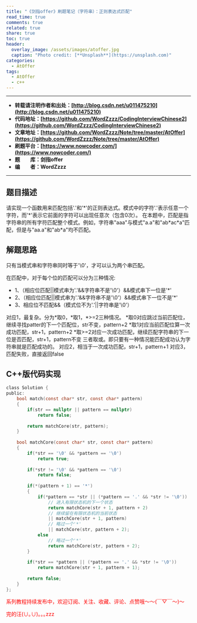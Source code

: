```yaml
---
title: "《剑指offer》刷题笔记（字符串）：正则表达式匹配"
read_time: true
comments: true
related: true
share: true
toc: true
header:
  overlay_image: /assets/images/atoffer.jpg
  caption: "Photo credit: [**Unsplash**](https://unsplash.com)"
categories:
  - AtOffer
tags:
  - AtOffer
  - c++
---
```


----------

- **转载请注明作者和出处：[http://blog.csdn.net/u011475210](http://blog.csdn.net/u011475210)**
- **代码地址：[https://github.com/WordZzzz/CodingInterviewChinese2](https://github.com/WordZzzz/CodingInterviewChinese2)**
- **文章地址：[https://github.com/WordZzzz/Note/tree/master/AtOffer](https://github.com/WordZzzz/Note/tree/master/AtOffer)**
- **刷题平台：[https://www.nowcoder.com/](https://www.nowcoder.com/)**
- **题&emsp;&emsp;库：剑指offer**
- **编&emsp;&emsp;者：WordZzzz**

----------

## 题目描述

请实现一个函数用来匹配包括'.'和'\*'的正则表达式。模式中的字符'.'表示任意一个字符，而'\*'表示它前面的字符可以出现任意次（包含0次）。 在本题中，匹配是指字符串的所有字符匹配整个模式。例如，字符串"aaa"与模式"a.a"和"ab\*ac\*a"匹配，但是与"aa.a"和"ab\*a"均不匹配。

## 解题思路

只有当模式串和字符串同时等于'\0'，才可以认为两个串匹配。

在匹配中，对于每个位的匹配可以分为三种情况:

- 1、（相应位匹配||模式串为'.'&&字符串不是'\0'）&&模式串下一位是'*'
- 2、（相应位匹配||模式串为'.'&&字符串不是'\0'）&&模式串下一位不是'*'
- 3、相应位不匹配&&（模式位不为'.'||字符串是'\0'）

对应1，最复杂。分为\*取0，\*取1，\*>=2三种情况。
\*取0对应跳过当前匹配位，继续寻找patter的下一个匹配位，str不变，pattern+2
\*取1对应当前匹配位算一次成功匹配，str+1，pattern+2
\*取>=2对应一次成功匹配，继续匹配字符串的下一位是否匹配，str+1，pattern不变
三者取或。即只要有一种情况能匹配成功认为字符串就是匹配成功的。
对应2，相当于一次成功匹配，str+1，pattern+1
对应3，匹配失败，直接返回false

## C++版代码实现

```c
class Solution {
public:
    bool match(const char* str, const char* pattern)
    {
        if(str == nullptr || pattern == nullptr)
            return false;
    
        return matchCore(str, pattern);
    }
    
    bool matchCore(const char* str, const char* pattern)
    {
        if(*str == '\0' && *pattern == '\0')
            return true;
    
        if(*str != '\0' && *pattern == '\0')
            return false;
    
        if(*(pattern + 1) == '*')
        {
            if(*pattern == *str || (*pattern == '.' && *str != '\0'))
                // 进入有限状态机的下一个状态
                return matchCore(str + 1, pattern + 2)
                // 继续留在有限状态机的当前状态 
                || matchCore(str + 1, pattern)
                // 略过一个'*' 
                || matchCore(str, pattern + 2);
            else
                // 略过一个'*'
                return matchCore(str, pattern + 2);
        }
    
        if(*str == *pattern || (*pattern == '.' && *str != '\0'))
            return matchCore(str + 1, pattern + 1);
    
        return false;
    }
};
```

<span style="color: red">系列教程持续发布中，欢迎订阅、关注、收藏、评论、点赞哦～～(￣▽￣～)～</span>

<span style="color: red">完的汪(∪｡∪)｡｡｡zzz</span>